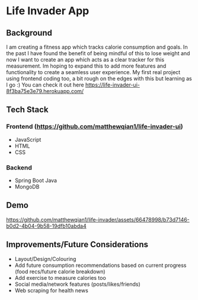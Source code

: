 ﻿# Life Invader App

## Background
I am creating a fitness app which tracks calorie consumption and goals. In the past I have found the benefit of being mindful of this to lose weight and now I want to create an app which acts as a clear tracker for this measurement. Im hoping to expand this to add more features and functionality to create a seamless user experience. My first real project using frontend coding too, a bit rough on the edges with this but learning as I go :) You can check it out here https://life-invader-ui-8f3ba75e3e79.herokuapp.com/

## Tech Stack
### Frontend (https://github.com/matthewqian1/life-invader-ui)
- JavaScript
- HTML
- CSS
### Backend
- Spring Boot Java
- MongoDB

## Demo
https://github.com/matthewqian1/life-invader/assets/66478998/b73d7146-b0d2-4b04-9b58-19dfb10abda4

## Improvements/Future Considerations
- Layout/Design/Colouring
- Add future consumption recommendations based on current progress (food recs/future calorie breakdown)
- Add exercise to measure calories too
- Social media/network features (posts/likes/friends)
- Web scraping for health news

